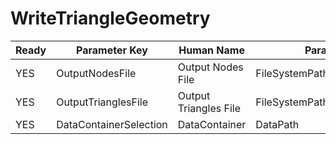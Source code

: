 # WriteTriangleGeometry #

| Ready | Parameter Key | Human Name | Parameter Type | Parameter Class |
|-------|---------------|------------|-----------------|----------------|
| YES | OutputNodesFile | Output Nodes File | FileSystemPathParameter::ValueType | FileSystemPathParameter |
| YES | OutputTrianglesFile | Output Triangles File | FileSystemPathParameter::ValueType | FileSystemPathParameter |
| YES | DataContainerSelection | DataContainer | DataPath | DataGroupSelectionParameter |
